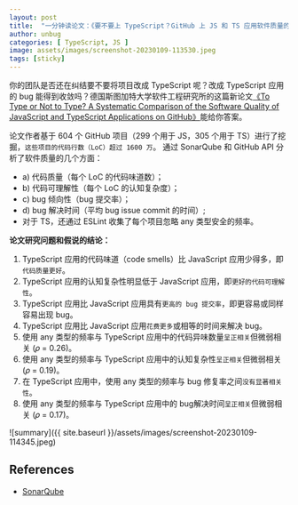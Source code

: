 ```yaml
---
layout: post
title:  "一分钟读论文：《要不要上 TypeScript？GitHub 上 JS 和 TS 应用软件质量的系统比较》"
author: unbug
categories: [ TypeScript, JS ]
image: assets/images/screenshot-20230109-113530.jpeg
tags: [sticky]
---
```

你的团队是否还在纠结要不要将项目改成 TypeScript 呢？改成 TypeScript 应用的 bug 能得到收敛吗？德国斯图加特大学软件工程研究所的这篇新论文[《To Type or Not to Type? A Systematic Comparison of the Software Quality of JavaScript and TypeScript Applications on GitHub》][paper1-url]能给你答案。

论文作者基于 604 个 GitHub 项目（299 个用于 JS，305 个用于 TS）进行了挖掘，`这些项目的代码行数（LoC）超过 1600 万`。 通过 SonarQube 和 GitHub API 分析了软件质量的几个方面：
- a) 代码质量（每个 LoC 的代码味道数）；
- b) 代码可理解性（每个 LoC 的认知复杂度）；
- c) bug 倾向性（bug 提交率）；
- d) bug 解决时间（平均 bug issue commit 的时间）;
- 对于 TS，还通过 ESLint 收集了每个项目忽略 any 类型安全的频率。

**论文研究问题和假说的结论：**
1. TypeScript 应用的代码味道（code smells）比 JavaScript 应用少得多，即`代码质量更好`。
2. TypeScript 应用的认知复杂性明显低于 JavaScript 应用，即`更好的代码可理解性`。
3. TypeScript 应用比 JavaScript 应用具有`更高的 bug 提交率`，即更容易或同样容易出现 bug。
4. TypeScript 应用比 JavaScript 应用`花费更多`或相等的时间来解决 bug。
5. 使用 any 类型的频率与 TypeScript 应用中的代码异味数量`呈正相关`但微弱相关 (𝜌 = 0.26)。
6. 使用 any 类型的频率与 TypeScript 应用中的认知复杂性`呈正相关`但微弱相关 (𝜌 = 0.19)。
7. 在 TypeScript 应用中，使用 any 类型的频率与 bug 修复率之间`没有显著相关性`。
8. 使用 any 类型的频率与 TypeScript 应用中的 bug解决时间`呈正相关`但微弱相关 (𝜌 = 0.17)。

![summary]({{ site.baseurl }}/assets/images/screenshot-20230109-114345.jpeg)

## References
- [SonarQube][links-1]


[paper1-url]: https://arxiv.org/pdf/2203.11115.pdf
[links-1]: https://en.wikipedia.org/wiki/SonarQube